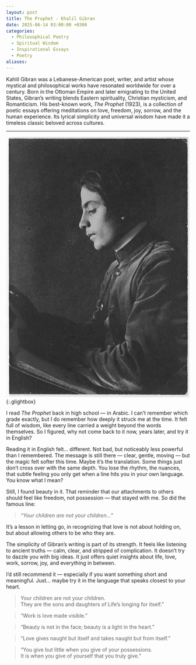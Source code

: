 ```yaml
---
layout: post
title: The Prophet - Khalil Gibran
date: 2025-06-14 03:00:00 +0300
categories:
  - Philosophical Poetry
  - Spiritual Wisdom
  - Inspirational Essays
  - Poetry
aliases:
---
```

Kahlil Gibran was a Lebanese-American poet, writer, and artist whose mystical and philosophical works have resonated worldwide for over a century. Born in the Ottoman Empire and later emigrating to the United States, Gibran’s writing blends Eastern spirituality, Christian mysticism, and Romanticism. His best-known work, _The Prophet_ (1923), is a collection of poetic essays offering meditations on love, freedom, joy, sorrow, and the human experience. Its lyrical simplicity and universal wisdom have made it a timeless classic beloved across cultures.

---



[![Khalil Gibran](/assets/image/khalil.jpg)](/assets/image/khalil.jpg){:.glightbox}

I read _The Prophet_ back in high school — in Arabic. I can’t remember which grade exactly, but I do remember how deeply it struck me at the time. It felt full of wisdom, like every line carried a weight beyond the words themselves. So I figured, why not come back to it now, years later, and try it in English?

Reading it in English felt... different. Not bad, but noticeably less powerful than I remembered. The message is still there — clear, gentle, moving — but the magic felt softer this time. Maybe it’s the translation. Some things just don’t cross over with the same depth. You lose the rhythm, the nuances, that subtle feeling you only get when a line hits you in your own language. You know what I mean?

Still, I found beauty in it. That reminder that our attachments to others should feel like freedom, not possession — that stayed with me. So did the famous line:

> _“Your children are not your children…”_

It’s a lesson in letting go, in recognizing that love is not about holding on, but about allowing others to be who they are.

The simplicity of Gibran’s writing is part of its strength. It feels like listening to ancient truths — calm, clear, and stripped of complication. It doesn’t try to dazzle you with big ideas. It just offers quiet insights about life, love, work, sorrow, joy, and everything in between.

I’d still recommend it — especially if you want something short and meaningful. Just... maybe try it in the language that speaks closest to your heart.

> Your children are not your children.  
> They are the sons and daughters of Life’s longing for itself.”

> “Work is love made visible.”

> “Beauty is not in the face; beauty is a light in the heart.”

> “Love gives naught but itself and takes naught but from itself.”

> “You give but little when you give of your possessions.  
> It is when you give of yourself that you truly give.”